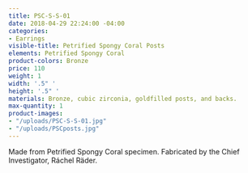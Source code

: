 ```yaml
---
title: PSC-S-S-01
date: 2018-04-29 22:24:00 -04:00
categories:
- Earrings
visible-title: Petrified Spongy Coral Posts
elements: Petrified Spongy Coral
product-colors: Bronze
price: 110
weight: 1
width: '.5" '
height: '.5" '
materials: Bronze, cubic zirconia, goldfilled posts, and backs.
max-quantity: 1
product-images:
- "/uploads/PSC-S-S-01.jpg"
- "/uploads/PSCposts.jpg"
---
```


Made from Petrified Spongy Coral specimen. Fabricated by the Chief Investigator, Ráchel Räder.